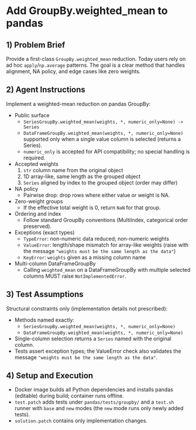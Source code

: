 # Add GroupBy.weighted_mean to pandas

## 1) Problem Brief
Provide a first-class `GroupBy.weighted_mean` reduction. Today users rely on ad hoc `apply`/`np.average` patterns. The goal is a clear method that handles alignment, NA policy, and edge cases like zero weights.

## 2) Agent Instructions
Implement a weighted-mean reduction on pandas GroupBy:
- Public surface
  - `SeriesGroupBy.weighted_mean(weights, *, numeric_only=None) -> Series`
  - `DataFrameGroupBy.weighted_mean(weights, *, numeric_only=None)` supported only when a single value column is selected (returns a Series).
  - `numeric_only` is accepted for API compatibility; no special handling is required.
- Accepted weights
  1) `str` column name from the original object
  2) 1D array-like, same length as the grouped object
  3) `Series` aligned by index to the grouped object (order may differ)
- NA policy
  - Pairwise drop: drop rows where either value or weight is NA.
- Zero-weight groups
  - If the effective total weight is 0, return `NaN` for that group.
- Ordering and index
  - Follow standard GroupBy conventions (MultiIndex, categorical order preserved).
- Exceptions (exact types)
  - `TypeError`: non-numeric data reduced; non-numeric weights
  - `ValueError`: length/shape mismatch for array-like weights (raise with the
    message `"weights must be the same length as the data"`)
  - `KeyError`: `weights` given as a missing column name
- Multi-column DataFrameGroupBy
  - Calling `weighted_mean` on a DataFrameGroupBy with multiple selected columns MUST raise `NotImplementedError`.

## 3) Test Assumptions
Structural constraints only (implementation details not prescribed):
- Methods named exactly:
  - `SeriesGroupBy.weighted_mean(weights, *, numeric_only=None)`
  - `DataFrameGroupBy.weighted_mean(weights, *, numeric_only=None)`
- Single-column selection returns a `Series` named with the original column.
- Tests assert exception types; the ValueError check also validates the
  message `"weights must be the same length as the data"`.

## 4) Setup and Execution
- Docker image builds all Python dependencies and installs pandas (editable) during build; container runs offline.
- `test.patch` adds tests under `pandas/tests/groupby/` and a `test.sh` runner
  with `base` and `new` modes (the `new` mode runs only newly added tests).
- `solution.patch` contains only implementation changes.
